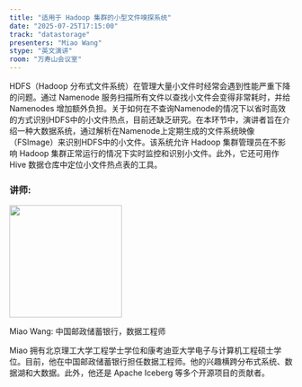 ```yaml
---
title: "适用于 Hadoop 集群的小型文件嗅探系统"
date: "2025-07-25T17:15:00"
track: "datastorage"
presenters: "Miao Wang"
stype: "英文演讲"
room: "万寿山会议室"
---
```


HDFS（Hadoop 分布式文件系统）在管理大量小文件时经常会遇到性能严重下降的问题。通过 Namenode 服务扫描所有文件以查找小文件会变得非常耗时，并给 Namenodes 增加额外负担。关于如何在不查询Namenode的情况下以省时高效的方式识别HDFS中的小文件热点，目前还缺乏研究。在本环节中，演讲者旨在介绍一种大数据系统，通过解析在Namenode上定期生成的文件系统映像（FSImage）来识别HDFS中的小文件。该系统允许 Hadoop 集群管理员在不影响 Hadoop 集群正常运行的情况下实时监控和识别小文件。此外，它还可用作 Hive 数据仓库中定位小文件热点表的工具。

### 讲师:


<img src="https://sessionize.com/image/aee1-400o400o1-JZ2CnJbAPD5PN5NLnF28Yk.jpg" width="200" /><br/>

Miao Wang: 中国邮政储蓄银行，数据工程师

Miao 拥有北京理工大学工程学士学位和康考迪亚大学电子与计算机工程硕士学位。目前，他在中国邮政储蓄银行担任数据工程师。他的兴趣横跨分布式系统、数据湖和大数据。此外，他还是 Apache Iceberg 等多个开源项目的贡献者。